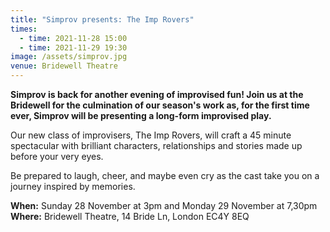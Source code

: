 ```yaml
---
title: "Simprov presents: The Imp Rovers"
times:
  - time: 2021-11-28 15:00
  - time: 2021-11-29 19:30
image: /assets/simprov.jpg
venue: Bridewell Theatre
---
```

**Simprov is back for another evening of improvised fun! Join us at the Bridewell for the culmination of our season's work as, for the first time ever, Simprov will be presenting a long-form improvised play.**

Our new class of improvisers, The Imp Rovers, will craft a 45 minute spectacular with brilliant characters, relationships and stories made up before your very eyes. 

Be prepared to laugh, cheer, and maybe even cry as the cast take you on a journey inspired by memories.

**When:** Sunday 28 November at 3pm and Monday 29 November at 7,30pm\
**Where:** Bridewell Theatre, 14 Bride Ln, London EC4Y 8EQ